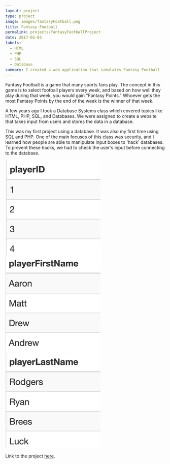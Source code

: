 ```yaml
---
layout: project
type: project
image: images/fantasyFootball.png
title: Fantasy Football
permalink: projects/fantasyFootballProject
date: 2017-02-03
labels:
  - HTML
  - PHP
  - SQL
  - Database
summary: I created a web application that simulates Fantasy Football
---
```

Fantasy Football is a game that many sports fans play. The concept in this game is to select football players every week, and based on how well they play during that week, you would gain "Fantasy Points." Whoever gets the most Fantasy Points by the end of the week is the winner of that week.

A few years ago I took a Database Systems class which covered topics like HTML, PHP, SQL, and Databases. We were assigned to create a website that takes input from users and stores the data in a database.

This was my first project using a database. It was also my first time using SQL and PHP. One of the main focuses of this class was security, and I learned how people are able to manipulate input boxes to 'hack' databases. To prevent these hacks, we had to check the user's input before connecting to the database.

<img class="ui medium right floated rounded image" src="/images/fantasyFootballProject.jpg">
<img class="ui medium right floated rounded image" src="/images/fantasyFootballProject2.jpg">
<img class="ui medium right floated rounded image" src="/images/fantasyFootballProject3.jpg">

Link to the project [here](https://github.com/ianbm/ianbm.github.io/tree/master/projects/fantasyFootball/www).
